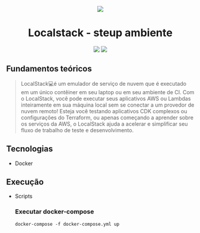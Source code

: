 <div align="center">

![](https://img.shields.io/badge/Status-Em%20Desenvolvimento-orange)
</div>

<div align="center">

# Localstack - steup ambiente 
![](https://img.shields.io/badge/Autor-Wesley%20Oliveira%20Santos-brightgreen)
![](https://img.shields.io/badge/Container-docker-brightgreen)
</div>

## Fundamentos teóricos

> LocalStack💻é um emulador de serviço de nuvem que é executado em um único contêiner em seu laptop ou em seu ambiente de CI. Com o LocalStack, você pode executar seus aplicativos AWS ou Lambdas inteiramente em sua máquina local sem se conectar a um provedor de nuvem remoto! Esteja você testando aplicativos CDK complexos ou configurações do Terraform, ou apenas começando a aprender sobre os serviços da AWS, o LocalStack ajuda a acelerar e simplificar seu fluxo de trabalho de teste e desenvolvimento.

## Tecnologias
- Docker

## Execução

- Scripts
  ### Executar docker-compose
    ```docker-compose -f docker-compose.yml up```
